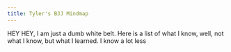 ```yaml
---
title: Tyler's BJJ Mindmap
---
```

HEY HEY, I am just a dumb white belt. Here is a list of what I know, well, not what I know, but what I learned. I know a lot less 